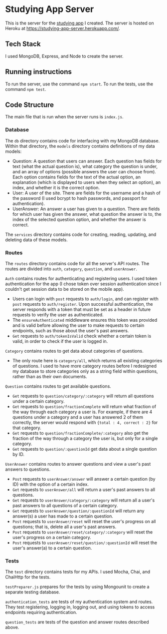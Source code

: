 # Studying App Server

This is the server for the [studying app](https://github.com/benjaminJohnson2204/studying-app) I created. The server is hosted on Heroku at https://studying-app-server.herokuapp.com/.

## Tech Stack

I used MongoDB, Express, and Node to create the server.

## Running instructions

To run the server, use the command `npm start`. To run the tests, use the command `npm test`.

## Code Structure

The main file that is run when the server runs is `index.js`.

### Database

The `db` directory contains code for interfacing with my MongoDB database. Within that directory, the `models` directory contains definitions of my data models:

- Question: A question that users can answer. Each question has fields for text (what the actual question is), what category the question is under, and an array of options (possible answers the user can choose from). Each option contains fields for the text of the actual option, an explanation (which is displayed to users when they select an option), an index, and whether it is the correct option.
- User: A user of the site. There are fields for the username and a hash of the password (I used bcrypt to hash passwords, and passport for authentication).
- UserAnswer: An answer a user has given to a question. There are fields for which user has given the answer, what question the answer is to, the index of the selected question option, and whether the answer is correct.

The `services` directory contains code for creating, reading, updating, and deleting data of these models.

### Routes

The `routes` directory contains code for all the server's API routes. The routes are divided into `auth`, `category`, `question`, and `userAnswer`.

`Auth` contains routes for authenticating and registering users. I used token authentication for the app (I chose token over session authentication since I couldn't get session data to be stored on the mobile app).

- Users can login with `post` requests to `auth/login`, and can register with `post` requests to `auth/register`. Upon successful authentication, the server responds with a token that must be set as a header in future requests to verify the user as authenticated.
- The `ensureAuthenticated` middleware ensures this token was provided and is valid before allowing the user to make requests to certain endpoints, such as those about the user's past answers.
- `Get` requests to `auth/tokenIsValid` check whether a certain token is valid, in order to check if the user is logged in.

`Category` contains routes to get data about categories of questions.

- The only route here is `category/all`, which returns all existing categories of questions. I used to have more category routes before I redesigned my database to store categories only as a string field within questions, rather than as their own documents.

`Question` contains routes to get available questions.

- `Get` requests to `question/category/:category` will return all questions under a certain category.
- `Get` requests to `question/fractionComplete` will return what fraction of the way through each category a user is. For example, if there are 4 questions under a category and a user has answered 2 of them correctly, the server would respond with `{total : 4, correct : 2}` for that category.
- `Get` requests to `question/fractionComplete/:category` also get the fraction of the way through a category the user is, but only for a single category.
- `Get` requests to `question/:questionId` get data about a single question by ID.

`UserAnswer` contains routes to answer questions and view a user's past answers to questions.

- `Post` requests to `userAnswer/answer` will answer a certain question (by ID) with the option of a certain index.
- `Get` requests to `userAnswer/all` will return a user's past answers to all questions.
- `Get` requests to `userAnswer/category/:category` will return all a user's past answers to all questions of a certain category.
- `Get` requests to `userAnswer/question/:questionId` will return any answer(s) a user has made to a certain question.
- `Post` requests to `userAnswer/reset` will reset the user's progress on all questions; that is, delete all a user's past answers.
- `Post` requests to `userAnswer/reset/category/:category` will reset the user's progress on a certain category.
- `Post` requests to `userAnswer/reset/question/:questionId` will reset the user's answer(a) to a certain question.

### Tests

The `test` directory contains tests for my APIs. I used Mocha, Chai, and ChaiHttp for the tests.

`testPreparer.js` prepares for the tests by using Mongounit to create a separate testing database.

`authentication_tests` are tests of my authentication system and routes. They test registering, logging in, logging out, and using tokens to access endpoints requiring authentication.

`question_tests` are tests of the question and answer routes described above.
